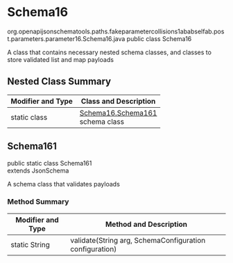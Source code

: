 # Schema16
org.openapijsonschematools.paths.fakeparametercollisions1ababselfab.post.parameters.parameter16.Schema16.java
public class Schema16

A class that contains necessary nested schema classes, and classes to store validated list and map payloads

## Nested Class Summary
| Modifier and Type | Class and Description |
| ----------------- | ---------------------- |
| static class | [Schema16.Schema161](#schema161)<br> schema class |

## Schema161
public static class Schema161<br>
extends JsonSchema

A schema class that validates payloads

### Method Summary
| Modifier and Type | Method and Description |
| ----------------- | ---------------------- |
| static String | validate(String arg, SchemaConfiguration configuration) |
